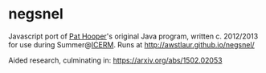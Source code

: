 # negsnel
Javascript port of [Pat Hooper](http://wphooper.com/)'s original Java program,
written c. 2012/2013 for use during Summer@[ICERM](https://icerm.brown.edu).
Runs at http://awstlaur.github.io/negsnel/

Aided research, culminating in: https://arxiv.org/abs/1502.02053
